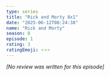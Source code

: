 ```yaml
---
type: series
title: "Rick and Morty 8x1"
date: "2025-06-12T08:24:38"
name: "Rick and Morty"
season: 8
episode: 1
rating: 3
ratingEmoji: ⭐️⭐️⭐️
---
```


*[No review was written for this episode]*

